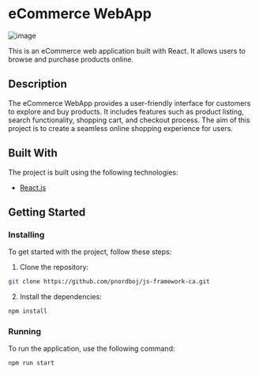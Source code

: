 # eCommerce WebApp

![image](https://d33wubrfki0l68.cloudfront.net/642573cccfe8e200081f5b8d/screenshot_2023-03-30-11-35-06-0000.png)

This is an eCommerce web application built with React. It allows users to browse and purchase products online.

## Description

The eCommerce WebApp provides a user-friendly interface for customers to explore and buy products. It includes features such as product listing, search functionality, shopping cart, and checkout process. The aim of this project is to create a seamless online shopping experience for users.

## Built With

The project is built using the following technologies:

- [React.js](https://reactjs.org/)

## Getting Started

### Installing

To get started with the project, follow these steps:

1. Clone the repository:

```bash
git clone https://github.com/pnordboj/js-framework-ca.git
```

2. Install the dependencies:

```bash
npm install
```

### Running

To run the application, use the following command:

```bash
npm run start
```
